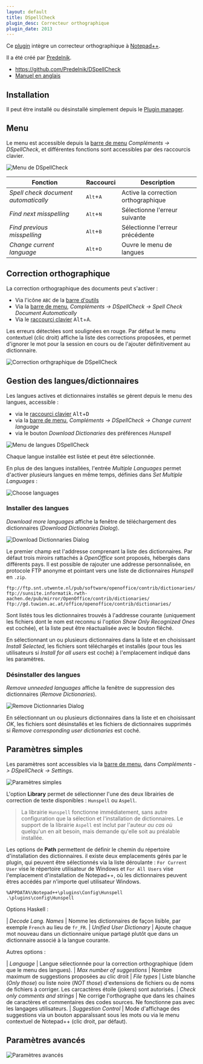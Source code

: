 ```yaml
---
layout: default
title: DSpellCheck
plugin_desc: Correcteur orthographique
plugin_date: 2013
---
```

Ce [plugin](../plugins.md) intègre un correcteur orthographique à [Notepad++](../notepad++.md).

Il a été créé par [Predelnik](https://github.com/Predelnik).

- <https://github.com/Predelnik/DSpellCheck>
- [Manuel en anglais](https://github.com/Predelnik/DSpellCheck/wiki/Manual)

## Installation

Il peut être installé ou désinstallé simplement depuis le [Plugin manager](plugin-manager.md).

## Menu

Le menu est accessible depuis la [barre de menu](../interface.md#barre-de-menu) *Compléments -> DSpellCheck*, et différentes fonctions sont accessibles par des raccourcis clavier.

![Menu de DSpellCheck](/images/plugins/dspellcheck/npp_plugin_dspellcheck_menu.png)

Fonction|Raccourci|Description
--|--|--
*Spell check document automatically* | <kbd>Alt</kbd>+<kbd>A</kbd> | Active la correction orthographique
*Find next misspelling* | <kbd>Alt</kbd>+<kbd>N</kbd> | Sélectionne l'erreur suivante
*Find previous misspelling* | <kbd>Alt</kbd>+<kbd>B</kbd> | Sélectionne l'erreur précédente
*Change current language* | <kbd>Alt</kbd>+<kbd>D</kbd> | Ouvre le menu de langues

## Correction orthographique

La correction orthographique des documents peut s'activer :

- Via l'icône `ABC` de la [barre d'outils](../interface.md#barre-doutils)
- Via la [barre de menu](../interface.md#barre-de-menu), *Compléments -> DSpellCheck -> Spell Check Document Automatically*
- Via le [raccourci clavier](../raccourcis-clavier.md) <kbd>Alt</kbd>+<kbd>A</kbd>.

Les erreurs détectées sont soulignées en rouge. Par défaut le menu contextuel (clic droit) affiche la liste des corrections proposées, et permet d'ignorer le mot pour la session en cours ou de l'ajouter  définitivement au dictionnaire.

![Correction orthgraphique de DSpellCheck](/images/plugins/dspellcheck/npp_plugin_dspellcheck_rightclick.png)

## Gestion des langues/dictionnaires

Les langues actives et dictionnaires installés se gèrent depuis le menu des langues, accessible :

- via le [raccourci clavier](../raccourcis-clavier.md) <kbd>Alt</kbd>+<kbd>D</kbd>
- via la [barre de menu](../interface.md#barre-de-menu), *Compléments -> DSpellCheck -> Change current language* 
- via le bouton *Download Dictionaries* des préférences *Hunspell*

![Menu de langues DSpellCheck](/images/plugins/dspellcheck/npp_plugin_dspellcheck_langmenu.png)

Chaque langue installée est listée et peut être sélectionnée.

En plus de des langues installées, l'entrée *Multiple Languages* permet d'activer plusieurs langues en même temps, définies dans *Set Multiple Languages* :

![Choose languages](/images/plugins/dspellcheck/npp_plugin_dspellcheck_langchooser.png)

### Installer des langues

*Download more languages* affiche la fenêtre de téléchargement des dictionnaires (*Download Dictionaries Dialog*).

![Download Dictionnaries Dialog](/images/plugins/dspellcheck/npp_plugin_dspellcheck_langdownload.png)

Le premier champ est l'addresse comprenant la liste des dictionnaires. Par défaut trois miroirs rattachés à *OpenOffice* sont proposés, hébergés dans différents pays. Il est possible de rajouter une addresse personnalisée, en protocole FTP anonyme et pointant vers une liste de dictionnaires *Hunspell* en `.zip`.

    ftp://ftp.snt.utwente.nl/pub/software/openoffice/contrib/dictionaries/
    ftp://sunsite.informatik.rwth-aachen.de/pub/mirror/OpenOffice/contrib/dictionaries/
    ftp://gd.tuwien.ac.at/office/openoffice/contrib/dictionaries/

Sont listés tous les dictionnaires trouvés à l'addresse courante (uniquement les fichiers dont le nom est reconnu si l'option *Show Only Recognized Ones* est cochée), et la liste peut être réactualisée avec le bouton flêché.

En sélectionnant un ou plusieurs dictionnaires dans la liste et en choisissant *Install Selected*, les fichiers sont téléchargés et installés (pour tous les utilisateurs si *Install for all users* est coché) à l'emplacement indiqué dans les paramètres.

### Désinstaller des langues

*Remove unneeded languages* affiche la fenêtre de suppression des dictionnaires (*Remove Dictionaries*).

![Remove Dictionnaries Dialog](/images/plugins/dspellcheck/npp_plugin_dspellcheck_langremove.png)

En sélectionnant un ou plusieurs dictionnaires dans la liste et en choisissant *OK*, les fichiers sont désinstallés et les fichiers de dictionnaires supprimés si *Remove corresponding user dictionaries* est coché.

## Paramètres simples

Les paramètres sont accessibles via la [barre de menu](../interface.md#barre-de-menu), dans *Compléments -> DSpellCheck -> Settings*.

![Paramètres simples](/images/plugins/dspellcheck/npp_plugin_dspellcheck_settings1.png)

L'option **Library** permet de sélectionner l'une des deux librairies de correction de texte disponibles : `Hunspell` ou `Aspell`.

> La librairie `Hunspell` fonctionne immédiatement, sans autre configuration que la sélection et l'installation de dictionnaires.
> Le support de la librairie `Aspell` est inclut par l'auteur *au cas où* quelqu'un en ait besoin, mais demande qu'elle soit au préalable installée.

Les options de **Path** permettent de définir le chemin du répertoire d'installation des dictionnaires. il existe deux emplacements gérés par le plugin, qui peuvent être sélectionnés via la liste déroulante : `For Current User` vise le répertoire utilisateur de Windows et `For All Users` vise l'emplacement d'installation de Notepad++, où les dictionnaires peuvent êtres accédés par n'importe quel utilisateur Windows.

    %APPDATA%\Notepad++\plugins\Config\Hunspell
    .\plugins\config\Hunspell

Options Haskell : 

| *Decode Lang. Names* | Nomme les dictionnaires de façon lisible, par exemple `French` au lieu de `fr_FR`.
| *Unified User Dictionary* | Ajoute chaque mot nouveau dans un dictionnaire unique partagé plutôt que dans un dictionnaire associé à la langue courante.

Autres options :

| *Language* | Langue sélectionnée pour la correction orthographique (idem que le menu des langues).
| *Max number of suggestions* | Nombre maximum de suggestions proposées au clic droit
| *File types* | Liste blanche (*Only those*) ou liste noire (*NOT those*) d'extensions de fichiers ou de noms de fichiers à corriger. Les carcactères étoile (jokers) sont autorisés.
| *Check only comments and strings* | Ne corrige l'orthographe que dans les chaines de caractères et commentaires des codes sources. Ne fonctionne pas avec les langages utilisateurs.
| *Suggestion Control* | Mode d'affichage des suggestions via un bouton apparaîssant sous les mots ou via le menu contextuel de Notepad++ (clic droit, par défaut).

## Paramètres avancés

![Paramètres avancés](/images/plugins/dspellcheck/npp_plugin_dspellcheck_settings2.png)
